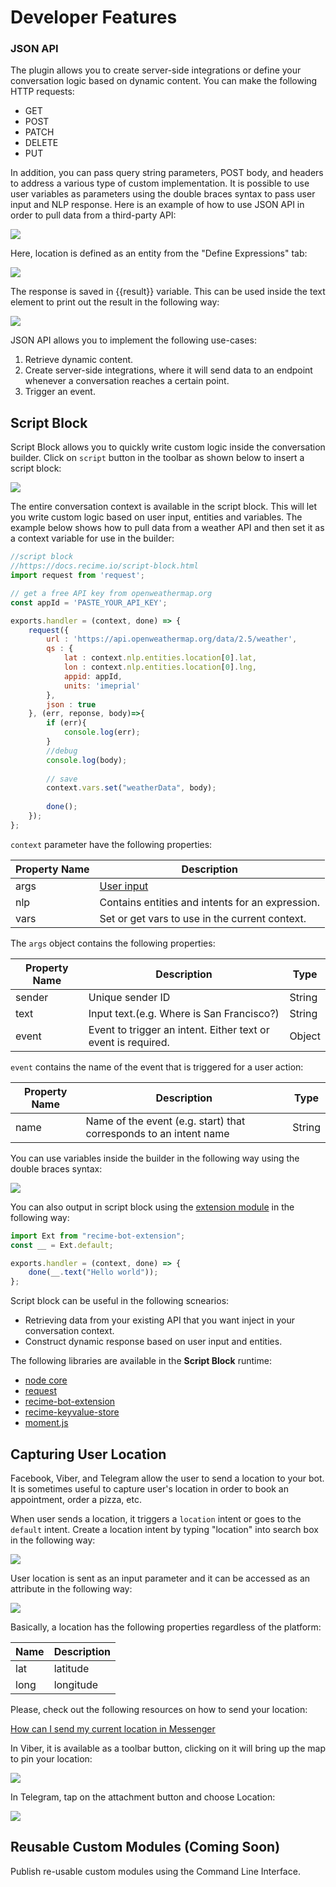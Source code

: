 # Developer Features

### JSON API

The plugin allows you to create server-side integrations or define your conversation logic based on dynamic content. You can make the following HTTP requests:

* GET
* POST
* PATCH
* DELETE
* PUT

In addition, you can pass query string parameters, POST body, and headers to address a various type of custom implementation. It is possible to use user variables as parameters using the double braces syntax to pass user input and NLP response. Here is an example of how to use JSON API in order to pull data from a third-party API:

![](json-api.png)


Here, location is defined as an entity from the "Define Expressions" tab:

![](json-api-define-expressions.png)

The response is saved in \{\{result}} variable. This can be used inside the text element to print out the result in the following way:

![](json-reply.png)


JSON API allows you to implement the following use-cases:

1. Retrieve dynamic content.
2. Create server-side integrations, where it will send data to an endpoint whenever a conversation reaches a certain point.
3. Trigger an event.

## Script Block

Script Block allows you to quickly write custom logic inside the conversation builder. Click on `script` button in the toolbar as shown below to insert a script block:


![](script-block.png)


The entire conversation context is available in the script block. This will let you write custom logic based on user input, entities and variables. The example below shows how to pull data from a weather API and then set it as a context variable for use in the builder:

```javascript
//script block
//https://docs.recime.io/script-block.html
import request from 'request';

// get a free API key from openweathermap.org
const appId = 'PASTE_YOUR_API_KEY';

exports.handler = (context, done) => {
    request({
        url : 'https://api.openweathermap.org/data/2.5/weather',
        qs : {
            lat : context.nlp.entities.location[0].lat,
            lon : context.nlp.entities.location[0].lng,
            appid: appId,
            units: 'imeprial'
        },
        json : true
    }, (err, reponse, body)=>{
        if (err){
            console.log(err);
        }
        //debug
        console.log(body);
     
        // save 
        context.vars.set("weatherData", body);
        
        done();
    });
};

```

`context` parameter have the following properties:

| Property Name | Description |
| -- | -- |
| args | [User input](message-object.md)
| nlp |  Contains entities and intents for an expression.
| vars | Set or get vars to use in the current context.


The `args` object contains the following properties:

| Property Name | Description | Type |
| -- | -- | -- |
| sender | Unique sender ID | String |
| text | Input text.(e.g. Where is San Francisco?) | String |
| event | Event to trigger an intent. Either text or event is required. | Object |


`event` contains the name of the event that is triggered for a user action:

| Property Name | Description | Type |
| -- | -- | -- |
| name | Name of the event (e.g. start) that corresponds to an intent name | String |


You can use variables inside the builder in the following way using the double braces syntax:

![](context-vars.png)


You can also output in script block using the [extension module](https://github.com/Recime/recime-bot-extension) in the following way:


```javascript
import Ext from "recime-bot-extension";
const __ = Ext.default;

exports.handler = (context, done) => {
    done(__.text("Hello world"));
};
```

Script block can be useful in the following scnearios:

* Retrieving data from your existing API that you want inject in your conversation context.
* Construct dynamic response based on user input and entities.


The following libraries are available in the **Script Block** runtime:

* [node core](https://nodejs.org/api/modules.html#modules_core_modules)
* [request](https://github.com/request/request)
* [recime-bot-extension](https://github.com/Recime/recime-bot-extension)
* [recime-keyvalue-store](https://github.com/Recime/recime-keyvalue-store)
* [moment.js](https://momentjs.com/)

## Capturing User Location

Facebook, Viber, and Telegram allow the user to send a location to your bot. It is sometimes useful to capture user's location in order to book an appointment, order a pizza, etc.

When user sends a location, it triggers a `location` intent or goes to the `default` intent. Create a location intent by typing "location" into search box in the following way:

![](location-intent.png)

User location is sent as an input parameter and it can be accessed as an attribute in the following way:

![](location-new.png)

Basically, a location has the following properties regardless of the platform:

| Name | Description|
| -- | -- |
| lat  | latitude |
| long | longitude|

Please, check out the following resources on how to send your location:

[How can I send my current location in Messenger](https://www.facebook.com/help/messenger-app/1394730427523556)


In Viber, it is available as a toolbar button, clicking on it will bring up the map to pin your location:

![](location-viber.jpeg)

In Telegram, tap on the attachment button and choose Location:

![](share-location-telegram-1.png)


## Reusable Custom Modules (Coming Soon)
Publish re-usable custom modules using the Command Line Interface.
